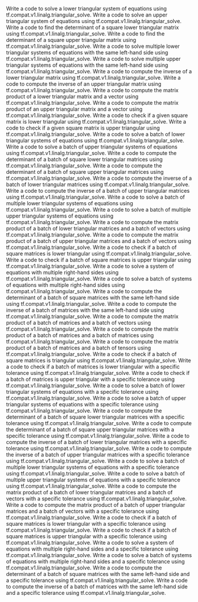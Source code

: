 
Write a code to solve a lower triangular system of equations using tf.compat.v1.linalg.triangular_solve.
Write a code to solve an upper triangular system of equations using tf.compat.v1.linalg.triangular_solve.
Write a code to find the determinant of a square lower triangular matrix using tf.compat.v1.linalg.triangular_solve.
Write a code to find the determinant of a square upper triangular matrix using tf.compat.v1.linalg.triangular_solve.
Write a code to solve multiple lower triangular systems of equations with the same left-hand side using tf.compat.v1.linalg.triangular_solve.
Write a code to solve multiple upper triangular systems of equations with the same left-hand side using tf.compat.v1.linalg.triangular_solve.
Write a code to compute the inverse of a lower triangular matrix using tf.compat.v1.linalg.triangular_solve.
Write a code to compute the inverse of an upper triangular matrix using tf.compat.v1.linalg.triangular_solve.
Write a code to compute the matrix product of a lower triangular matrix and a vector using tf.compat.v1.linalg.triangular_solve.
Write a code to compute the matrix product of an upper triangular matrix and a vector using tf.compat.v1.linalg.triangular_solve.
Write a code to check if a given square matrix is lower triangular using tf.compat.v1.linalg.triangular_solve.
Write a code to check if a given square matrix is upper triangular using tf.compat.v1.linalg.triangular_solve.
Write a code to solve a batch of lower triangular systems of equations using tf.compat.v1.linalg.triangular_solve.
Write a code to solve a batch of upper triangular systems of equations using tf.compat.v1.linalg.triangular_solve.
Write a code to compute the determinant of a batch of square lower triangular matrices using tf.compat.v1.linalg.triangular_solve.
Write a code to compute the determinant of a batch of square upper triangular matrices using tf.compat.v1.linalg.triangular_solve.
Write a code to compute the inverse of a batch of lower triangular matrices using tf.compat.v1.linalg.triangular_solve.
Write a code to compute the inverse of a batch of upper triangular matrices using tf.compat.v1.linalg.triangular_solve.
Write a code to solve a batch of multiple lower triangular systems of equations using tf.compat.v1.linalg.triangular_solve.
Write a code to solve a batch of multiple upper triangular systems of equations using tf.compat.v1.linalg.triangular_solve.
Write a code to compute the matrix product of a batch of lower triangular matrices and a batch of vectors using tf.compat.v1.linalg.triangular_solve.
Write a code to compute the matrix product of a batch of upper triangular matrices and a batch of vectors using tf.compat.v1.linalg.triangular_solve.
Write a code to check if a batch of square matrices is lower triangular using tf.compat.v1.linalg.triangular_solve.
Write a code to check if a batch of square matrices is upper triangular using tf.compat.v1.linalg.triangular_solve.
Write a code to solve a system of equations with multiple right-hand sides using tf.compat.v1.linalg.triangular_solve.
Write a code to solve a batch of systems of equations with multiple right-hand sides using tf.compat.v1.linalg.triangular_solve.
Write a code to compute the determinant of a batch of square matrices with the same left-hand side using tf.compat.v1.linalg.triangular_solve.
Write a code to compute the inverse of a batch of matrices with the same left-hand side using tf.compat.v1.linalg.triangular_solve.
Write a code to compute the matrix product of a batch of matrices and a batch of vectors using tf.compat.v1.linalg.triangular_solve.
Write a code to compute the matrix product of a batch of matrices and a batch of matrices using tf.compat.v1.linalg.triangular_solve.
Write a code to compute the matrix product of a batch of matrices and a batch of tensors using tf.compat.v1.linalg.triangular_solve.
Write a code to check if a batch of square matrices is triangular using tf.compat.v1.linalg.triangular_solve.
Write a code to check if a batch of matrices is lower triangular with a specific tolerance using tf.compat.v1.linalg.triangular_solve.
Write a code to check if a batch of matrices is upper triangular with a specific tolerance using tf.compat.v1.linalg.triangular_solve.
Write a code to solve a batch of lower triangular systems of equations with a specific tolerance using tf.compat.v1.linalg.triangular_solve.
Write a code to solve a batch of upper triangular systems of equations with a specific tolerance using tf.compat.v1.linalg.triangular_solve.
Write a code to compute the determinant of a batch of square lower triangular matrices with a specific tolerance using tf.compat.v1.linalg.triangular_solve.
Write a code to compute the determinant of a batch of square upper triangular matrices with a specific tolerance using tf.compat.v1.linalg.triangular_solve.
Write a code to compute the inverse of a batch of lower triangular matrices with a specific tolerance using tf.compat.v1.linalg.triangular_solve.
Write a code to compute the inverse of a batch of upper triangular matrices with a specific tolerance using tf.compat.v1.linalg.triangular_solve.
Write a code to solve a batch of multiple lower triangular systems of equations with a specific tolerance using tf.compat.v1.linalg.triangular_solve.
Write a code to solve a batch of multiple upper triangular systems of equations with a specific tolerance using tf.compat.v1.linalg.triangular_solve.
Write a code to compute the matrix product of a batch of lower triangular matrices and a batch of vectors with a specific tolerance using tf.compat.v1.linalg.triangular_solve.
Write a code to compute the matrix product of a batch of upper triangular matrices and a batch of vectors with a specific tolerance using tf.compat.v1.linalg.triangular_solve.
Write a code to check if a batch of square matrices is lower triangular with a specific tolerance using tf.compat.v1.linalg.triangular_solve.
Write a code to check if a batch of square matrices is upper triangular with a specific tolerance using tf.compat.v1.linalg.triangular_solve.
Write a code to solve a system of equations with multiple right-hand sides and a specific tolerance using tf.compat.v1.linalg.triangular_solve.
Write a code to solve a batch of systems of equations with multiple right-hand sides and a specific tolerance using tf.compat.v1.linalg.triangular_solve.
Write a code to compute the determinant of a batch of square matrices with the same left-hand side and a specific tolerance using tf.compat.v1.linalg.triangular_solve.
Write a code to compute the inverse of a batch of matrices with the same left-hand side and a specific tolerance using tf.compat.v1.linalg.triangular_solve.